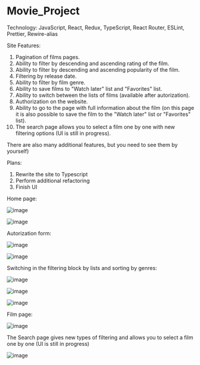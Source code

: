 # Movie_Project

Technology: JavaScript, React, Redux, TypeScript, React Router, ESLint, Prettier, Rewire-alias


Site Features:
1. Pagination of films pages.
2. Ability to filter by descending and ascending rating of the film.
3. Ability to filter by descending and ascending popularity of the film. 
4. Filtering by release date.
5. Ability to filter by film genre.
5. Ability to save films to "Watch later" list and "Favorites" list.
6. Ability to switch between the lists of films (available after autorization).
7. Authorization on the website.
8. Ability to go to the page with full information about the film (on this page it is also possible to save the film to the "Watch later" list or "Favorites" list).
9. The search page allows you to select a film one by one with new filtering options (UI is still in progress).

There are also many additional features, but you need to see them by yourself)

Plans:
1. Rewrite the site to Typescript
2. Perform additional refactoring
3. Finish UI

Home page:

![image](https://user-images.githubusercontent.com/93431655/178475977-9e1681cf-7d86-49fe-a049-1ebe1ce115a5.png)

![image](https://user-images.githubusercontent.com/93431655/178476015-0d6666ef-70e1-47b7-8c24-771e4fd40de1.png)


Autorization form:

![image](https://user-images.githubusercontent.com/93431655/178476167-acde88bf-dd0c-4e5f-b779-1cbf4c0de34b.png)

![image](https://user-images.githubusercontent.com/93431655/178476457-a6017dc6-9c57-4c20-8e5a-88d25992245a.png)


Switching in the filtering block by lists and sorting by genres:

![image](https://user-images.githubusercontent.com/93431655/178476613-b6265df4-dbde-4578-84af-5334ee27599d.png)

![image](https://user-images.githubusercontent.com/93431655/178477706-5f511fbe-ac02-4da4-bbfb-b95a668c8add.png)

![image](https://user-images.githubusercontent.com/93431655/178480757-951abf95-8d80-4e77-ad4a-ef85b76d47a4.png)





Film page:

![image](https://user-images.githubusercontent.com/93431655/178476950-38b9bb71-f4a9-4283-b025-7d66fb206744.png)

The Search page gives new types of filtering and allows you to select a film one by one (UI is still in progress)

![image](https://user-images.githubusercontent.com/93431655/178477240-c70e3675-d2ae-45c2-bf96-d0ab71196745.png)
